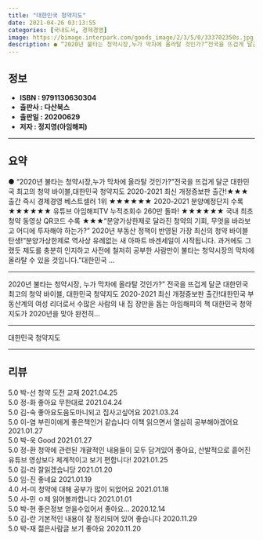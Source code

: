 ```yaml
---
title: "대한민국 청약지도"
date: 2021-04-26 03:13:55
categories: [국내도서, 경제경영]
image: https://bimage.interpark.com/goods_image/2/3/5/0/333702350s.jpg
description: ● “2020년 불타는 청약시장,누가 막차에 올라탈 것인가?”전국을 뜨겁게 달군 대한민국 최고의 청약 바이블,대한민국 청약지도 2020-2021 최신 개정증보판 출간!★★★ 출간 즉시 경제경영 베스트셀러 1위 ★★★★★★ 2020-2021 분양예정단지 수록 ★★★★★★ 유튜브 아임해피
---
```


## **정보**

- **ISBN : 9791130630304**
- **출판사 : 다산북스**
- **출판일 : 20200629**
- **저자 : 정지영(아임해피)**

------



## **요약**

●  “2020년 불타는 청약시장,누가 막차에 올라탈 것인가?”전국을 뜨겁게 달군 대한민국 최고의 청약 바이블,대한민국 청약지도 2020-2021 최신 개정증보판 출간!★★★ 출간 즉시 경제경영 베스트셀러 1위 ★★★★★★ 2020-2021 분양예정단지 수록 ★★★★★★ 유튜브 아임해피TV 누적조회수 260만 돌파! ★★★★★★ 국내 최초 청약 동영상 QR코드 수록 ★★★“분양가상한제로 달라진 청약의 기회, 무엇을 바라보고 어디에 투자해야 하는가?” 2020년 부동산 정책이 반영된 가장 최신의 청약 바이블 탄생!“분양가상한제로 역사상 유례없는 새 아파트 바겐세일이 시작됩니다. 과거에도 그랬듯 제도를 충분히 인지하고 사전에 철저히 공부한 사람만이 불타는 청약시장의 막차에 올라탈 수 있을 것입니다.”대한민국 ...

------

2020년 불타는 청약시장, 누가 막차에 올라탈 것인가?”
전국을 뜨겁게 달군 대한민국 최고의 청약 바이블,
대한민국 청약지도 2020-2021 최신 개정증보판 출간!대한민국 부동산계의 여성 리더로서 수많은 사람의 내 집 장만을 돕는 아임해피의 책 대한민국 청약지도가 2020년을 맞아 완전히... 

------


대한민국 청약지도 

------


## **리뷰** 

5.0 박-선 청약 도전 교재 2021.04.25 <br/>5.0 정-화 좋아요 무한대로 2021.04.24 <br/>5.0 김-숙 좋아요도움도마니되고 집사고싶어요 2021.03.24 <br/>5.0 이-염 부린이에게 좋은책인거 같습니다
이책 읽으면서 열심히 공부해야겠어요 2021.01.27 <br/>5.0 박-욱 Good 2021.01.27 <br/>5.0 정-환 청약에 관련된 개괄적인 내용들이 모두 담겨있어 좋아요, 산발적으로 흩어진 유튜브 영상보다 체계적이고 보기 편합니다! 2021.01.25 <br/>5.0 김-라 잘읽겠습니당 2021.01.20 <br/>5.0 임-진 좋네요 2021.01.19 <br/>4.0 서-미 청약에 대해 공부가 많이 되었어요  2021.01.18 <br/>5.0 사-민 ㅇ제 읽어볼까합니다 2021.01.01 <br/>5.0 박-현 좋은정보 얻을수있어서 좋아요... 2020.12.14 <br/>5.0 김-란 기본적인 내용이 잘 정리되어 있어 좋습니다  2020.11.29 <br/>5.0 박-재 젊은사람글 보기 좋아요 2020.11.20 <br/>